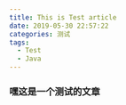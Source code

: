 ```yaml
---
title: This is Test article
date: 2019-05-30 22:57:22
categories: 测试
tags: 
  - Test
  - Java
---
```


### 嘿这是一个测试的文章